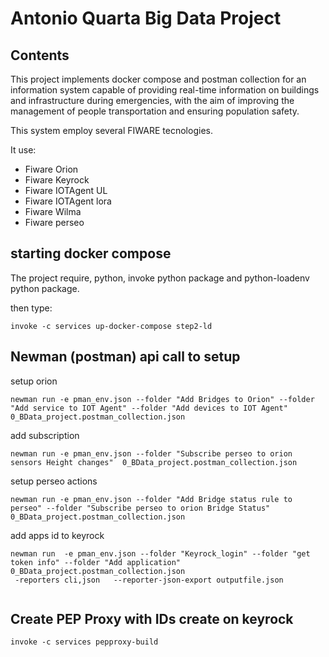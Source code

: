 # Antonio Quarta Big Data Project

## Contents

This project implements docker compose and postman collection
for  an information system capable of providing real-time
information on buildings and infrastructure during emergencies, with the aim of improving the
management of people transportation and ensuring population safety.

This system employ several FIWARE tecnologies.

It use:

- Fiware Orion
- Fiware Keyrock
- Fiware IOTAgent UL
- Fiware IOTAgent lora
- Fiware Wilma
- Fiware perseo

## starting docker compose

The project require, python, invoke python package and python-loadenv python package.

then type:

```
invoke -c services up-docker-compose step2-ld
```


## Newman (postman) api call to setup

setup orion
```
newman run -e pman_env.json --folder "Add Bridges to Orion" --folder "Add service to IOT Agent" --folder "Add devices to IOT Agent" 0_BData_project.postman_collection.json
```

add subscription
```
newman run -e pman_env.json --folder "Subscribe perseo to orion sensors Height changes"  0_BData_project.postman_collection.json
```

setup perseo actions

```
newman run -e pman_env.json --folder "Add Bridge status rule to perseo" --folder "Subscribe perseo to orion Bridge Status"  0_BData_project.postman_collection.json
```


add apps id to keyrock


```
newman run  -e pman_env.json --folder "Keyrock_login" --folder "get token info" --folder "Add application" 0_BData_project.postman_collection.json
 -reporters cli,json   --reporter-json-export outputfile.json 
 
```
## Create PEP Proxy with IDs create on keyrock


```
invoke -c services pepproxy-build
```